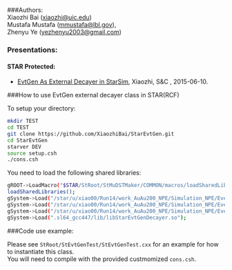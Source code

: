 ###Authors:  
  Xiaozhi Bai (xiaozhi@uic.edu)  
  Mustafa Mustafa (mmustafa@lbl.gov),  
  Zhenyu Ye       (yezhenyu2003@gmail.com)

### Presentations:  
#### STAR Protected:  
- [EvtGen As External Decayer in StarSim](https://www.star.bnl.gov/protected/heavy/xiao00/Run14/STAR_S_C_meeting_6_10.pdf), Xiaozhi, S&amp;C , 2015-06-10.  

###How to use EvtGen external decayer class in STAR(RCF)  

To setup your directory:  

```bash
mkdir TEST
cd TEST
git clone https://github.com/XiaozhiBai/StarEvtGen.git
cd StarEvtGen
starver DEV
source setup.csh
./cons.csh
```

You need to load the following shared libraries:  
```bash
gROOT->LoadMacro("$STAR/StRoot/StMuDSTMaker/COMMON/macros/loadSharedLibraries.C");
loadSharedLibraries();
gSystem->Load("/star/u/xiao00/Run14/work_AuAu200_NPE/Simulation_NPE/Event_Gen/evtgen/1.3.0/lib/libEvtGen.so");
gSystem->Load("/star/u/xiao00/Run14/work_AuAu200_NPE/Simulation_NPE/Event_Gen/evtgen/1.3.0/lib/libEvtGenExternal.so");
gSystem->Load("/star/u/xiao00/Run14/work_AuAu200_NPE/Simulation_NPE/Event_Gen/pythia8/186/lib/libpythia8.so");
gSystem->Load(".sl64_gcc447/lib/libStarEvtGenDecayer.so");
```

###Code use example:     

Please see `StRoot/StEvtGenTest/StEvtGenTest.cxx` for an example for how to instantiate this class.  
You will need to compile with the provided custmomized `cons.csh`.  
